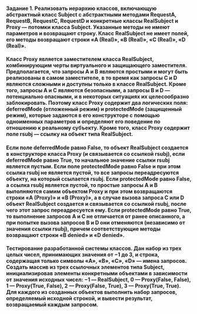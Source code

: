 #### Задание 1. Реализовать иерархию классов, включающую абстрактный класс Subject с абстрактными методами RequestA, RequestB, RequestC, RequestD и конкретные классы RealSubject и Proxy — потомки класса Subject. Указанные методы не имеют параметров и возвращают строку. Класс RealSubject не имеет полей, его методы возвращают строки «A (Real)», «B (Real)», «C (Real)», «D (Real)».

#### Класс Proxy является заместителем класса RealSubject, комбинирующим черты виртуального и защищающего заместителя. Предполагается, что запросы A и B являются простыми и могут быть реализованы в самом заместителе, в то время как запросы C и D являются сложными и доступны только в классе RealSubject. Кроме того, запросы A и C являются безопасными, а запросы B и D — потенциально опасными, и в некоторых ситуациях их целесообразно заблокировать. Поэтому класс Proxy содержит два логических поля: deferredMode (отложенный режим) и protectedMode (защищенный режим), которые задаются в его конструкторе с помощью одноименных параметров и определяют его поведение по отношению к реальному субъекту. Кроме того, класс Proxy содержит поле rsubj — ссылку на объект типа RealSubject.

#### Если поле deferredMode равно False, то объект RealSubject создается в конструкторе класса Proxy (и связывается со ссылкой rsubj), если deferredMode равно True, то начальное значение ссылки rsubj является пустым. Если поле protectedMode равно False и при этом ссылка rsubj не является пустой, то все запросы переадресуются объекту, на который ссылается rsubj. Если protectedMode равно False, а ссылка rsubj является пустой, то простые запросы A и B выполняются самим объектом Proxy и при этом возвращаются строки «A (Proxy)» и «B (Proxy)», а в случае вызова запроса C или D объект RealSubject создается и связывается со ссылкой rsubj, после чего этот запрос переадресуется ему. Если protectedMode равно True, то выполнение запросов A и C не отличается от ранее описанного, а при попытке вызова запросов B и D они отменяются (независимо от значения ссылки rsubj), причем соответствующие методы возвращают строки «B denied» и «D denied».

#### Тестирование разработанной системы классов. Дан набор из трех целых чисел, принимающих значения от −1 до 3, и строка, содержащая только символы «A», «B», «C», «D» — имена запросов. Создать массив из трех ссылочных элементов типа Subject, инициализировав элементы конкретными объектами в зависимости от значения исходных чисел: −1 — RealSubject, 0 — Proxy(False, False), 1 — Proxy(True, False), 2 — Proxy(False, True), 3 — Proxy(True, True). Для каждого из созданных объектов выполнить набор запросов, определяемый исходной строкой, и вывести результат, возвращаемый каждым запросом. 